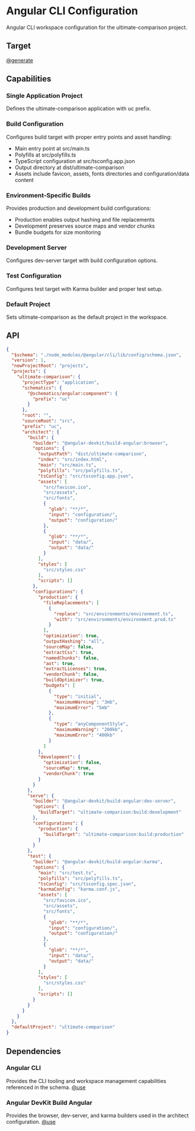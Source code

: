 # Angular CLI Configuration

Angular CLI workspace configuration for the ultimate-comparison project.

## Target

[@generate](../../angular.json)

## Capabilities

### Single Application Project

Defines the ultimate-comparison application with uc prefix.

### Build Configuration

Configures build target with proper entry points and asset handling:
- Main entry point at src/main.ts
- Polyfills at src/polyfills.ts  
- TypeScript configuration at src/tsconfig.app.json
- Output directory at dist/ultimate-comparison
- Assets include favicon, assets, fonts directories and configuration/data content

### Environment-Specific Builds

Provides production and development build configurations:
- Production enables output hashing and file replacements
- Development preserves source maps and vendor chunks
- Bundle budgets for size monitoring

### Development Server

Configures dev-server target with build configuration options.

### Test Configuration

Configures test target with Karma builder and proper test setup.

### Default Project

Sets ultimate-comparison as the default project in the workspace.

## API

```json { .api }
{
  "$schema": "./node_modules/@angular/cli/lib/config/schema.json",
  "version": 1,
  "newProjectRoot": "projects",
  "projects": {
    "ultimate-comparison": {
      "projectType": "application",
      "schematics": {
        "@schematics/angular:component": {
          "prefix": "uc"
        }
      },
      "root": "",
      "sourceRoot": "src",
      "prefix": "uc",
      "architect": {
        "build": {
          "builder": "@angular-devkit/build-angular:browser",
          "options": {
            "outputPath": "dist/ultimate-comparison",
            "index": "src/index.html",
            "main": "src/main.ts",
            "polyfills": "src/polyfills.ts",
            "tsConfig": "src/tsconfig.app.json",
            "assets": [
              "src/favicon.ico",
              "src/assets",
              "src/fonts",
              {
                "glob": "**/*",
                "input": "configuration/",
                "output": "configuration/"
              },
              {
                "glob": "**/*", 
                "input": "data/",
                "output": "data/"
              }
            ],
            "styles": [
              "src/styles.css"
            ],
            "scripts": []
          },
          "configurations": {
            "production": {
              "fileReplacements": [
                {
                  "replace": "src/environments/environment.ts",
                  "with": "src/environments/environment.prod.ts"
                }
              ],
              "optimization": true,
              "outputHashing": "all",
              "sourceMap": false,
              "extractCss": true,
              "namedChunks": false,
              "aot": true,
              "extractLicenses": true,
              "vendorChunk": false,
              "buildOptimizer": true,
              "budgets": [
                {
                  "type": "initial",
                  "maximumWarning": "3mb",
                  "maximumError": "5mb"
                },
                {
                  "type": "anyComponentStyle",
                  "maximumWarning": "200kb",
                  "maximumError": "400kb"
                }
              ]
            },
            "development": {
              "optimization": false,
              "sourceMap": true,
              "vendorChunk": true
            }
          }
        },
        "serve": {
          "builder": "@angular-devkit/build-angular:dev-server",
          "options": {
            "buildTarget": "ultimate-comparison:build:development"
          },
          "configurations": {
            "production": {
              "buildTarget": "ultimate-comparison:build:production"
            }
          }
        },
        "test": {
          "builder": "@angular-devkit/build-angular:karma",
          "options": {
            "main": "src/test.ts",
            "polyfills": "src/polyfills.ts",
            "tsConfig": "src/tsconfig.spec.json",
            "karmaConfig": "karma.conf.js",
            "assets": [
              "src/favicon.ico",
              "src/assets",
              "src/fonts",
              {
                "glob": "**/*",
                "input": "configuration/",
                "output": "configuration/"
              },
              {
                "glob": "**/*",
                "input": "data/",
                "output": "data/"
              }
            ],
            "styles": [
              "src/styles.css"
            ],
            "scripts": []
          }
        }
      }
    }
  },
  "defaultProject": "ultimate-comparison"
}
```

## Dependencies

### Angular CLI

Provides the CLI tooling and workspace management capabilities referenced in the schema.
[@use](../../package.json)

### Angular DevKit Build Angular

Provides the browser, dev-server, and karma builders used in the architect configuration.
[@use](../../package.json)
